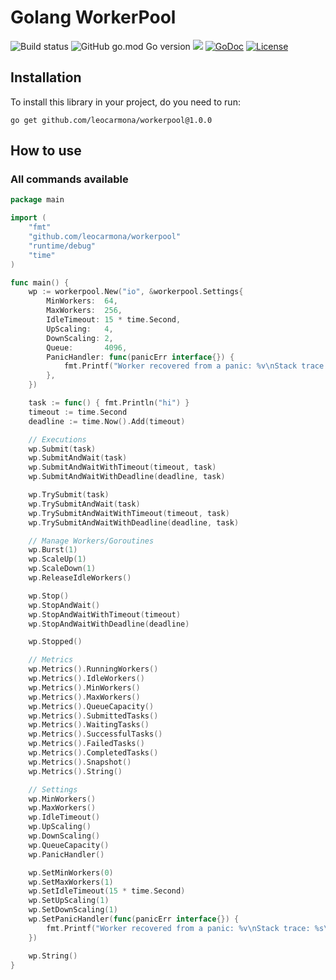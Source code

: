 # Golang WorkerPool

![Build status](https://github.com/leocarmona/workerpool/actions/workflows/main.yaml/badge.svg)
![GitHub go.mod Go version](https://img.shields.io/github/go-mod/go-version/leocarmona/workerpool)
<a title="Release" target="_blank" href="https://github.com/leocarmona/workerpool/releases"><img src="https://img.shields.io/github/v/release/leocarmona/workerpool"></a>
[![GoDoc](https://pkg.go.dev/badge/github.com/leocarmona/workerpool)](https://pkg.go.dev/github.com/leocarmona/workerpool)
[![License](https://img.shields.io/badge/License-MIT-blue.svg)](https://github.com/leocarmona/workerpool/blob/main/LICENSE)

## Installation
To install this library in your project, do you need to run:
```
go get github.com/leocarmona/workerpool@1.0.0
```

## How to use

### All commands available
```go
package main

import (
	"fmt"
	"github.com/leocarmona/workerpool"
	"runtime/debug"
	"time"
)

func main() {
	wp := workerpool.New("io", &workerpool.Settings{
		MinWorkers:  64,
		MaxWorkers:  256,
		IdleTimeout: 15 * time.Second,
		UpScaling:   4,
		DownScaling: 2,
		Queue:       4096,
		PanicHandler: func(panicErr interface{}) {
			fmt.Printf("Worker recovered from a panic: %v\nStack trace: %s\n", panicErr, string(debug.Stack()))
		},
	})

	task := func() { fmt.Println("hi") }
	timeout := time.Second
	deadline := time.Now().Add(timeout)

	// Executions
	wp.Submit(task)
	wp.SubmitAndWait(task)
	wp.SubmitAndWaitWithTimeout(timeout, task)
	wp.SubmitAndWaitWithDeadline(deadline, task)

	wp.TrySubmit(task)
	wp.TrySubmitAndWait(task)
	wp.TrySubmitAndWaitWithTimeout(timeout, task)
	wp.TrySubmitAndWaitWithDeadline(deadline, task)

	// Manage Workers/Goroutines
	wp.Burst(1)
	wp.ScaleUp(1)
	wp.ScaleDown(1)
	wp.ReleaseIdleWorkers()

	wp.Stop()
	wp.StopAndWait()
	wp.StopAndWaitWithTimeout(timeout)
	wp.StopAndWaitWithDeadline(deadline)

	wp.Stopped()

	// Metrics
	wp.Metrics().RunningWorkers()
	wp.Metrics().IdleWorkers()
	wp.Metrics().MinWorkers()
	wp.Metrics().MaxWorkers()
	wp.Metrics().QueueCapacity()
	wp.Metrics().SubmittedTasks()
	wp.Metrics().WaitingTasks()
	wp.Metrics().SuccessfulTasks()
	wp.Metrics().FailedTasks()
	wp.Metrics().CompletedTasks()
	wp.Metrics().Snapshot()
	wp.Metrics().String()

	// Settings
	wp.MinWorkers()
	wp.MaxWorkers()
	wp.IdleTimeout()
	wp.UpScaling()
	wp.DownScaling()
	wp.QueueCapacity()
	wp.PanicHandler()

	wp.SetMinWorkers(0)
	wp.SetMaxWorkers(1)
	wp.SetIdleTimeout(15 * time.Second)
	wp.SetUpScaling(1)
	wp.SetDownScaling(1)
	wp.SetPanicHandler(func(panicErr interface{}) {
		fmt.Printf("Worker recovered from a panic: %v\nStack trace: %s\n", panicErr, string(debug.Stack()))
	})

	wp.String()
}
```
